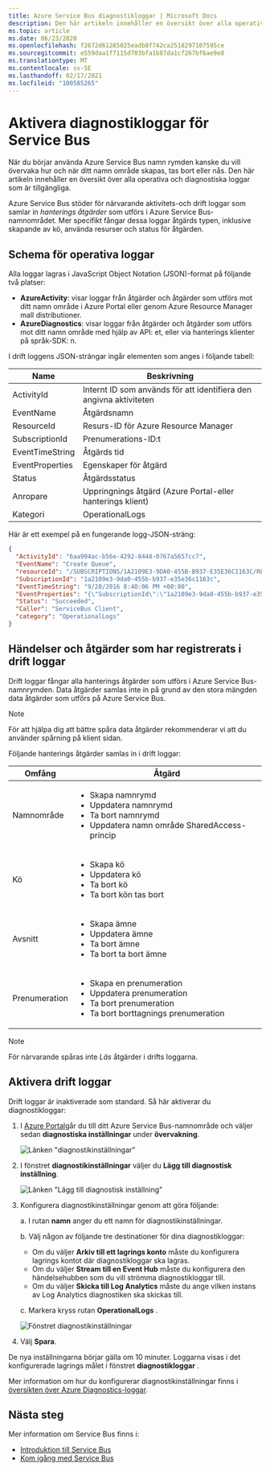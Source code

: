 ```yaml
---
title: Azure Service Bus diagnostikloggar | Microsoft Docs
description: Den här artikeln innehåller en översikt över alla operativa och diagnostiska loggar som är tillgängliga för Azure Service Bus.
ms.topic: article
ms.date: 06/23/2020
ms.openlocfilehash: f2672d61285025eadb8f742ca2518297107595ce
ms.sourcegitcommit: e559daa1f7115d703bfa1b87da1cf267bf6ae9e8
ms.translationtype: MT
ms.contentlocale: sv-SE
ms.lasthandoff: 02/17/2021
ms.locfileid: "100585265"
---
```

# <a name="enable-diagnostics-logs-for-service-bus"></a>Aktivera diagnostikloggar för Service Bus

När du börjar använda Azure Service Bus namn rymden kanske du vill övervaka hur och när ditt namn område skapas, tas bort eller nås. Den här artikeln innehåller en översikt över alla operativa och diagnostiska loggar som är tillgängliga.

Azure Service Bus stöder för närvarande aktivitets-och drift loggar som samlar in *hanterings åtgärder* som utförs i Azure Service Bus-namnområdet. Mer specifikt fångar dessa loggar åtgärds typen, inklusive skapande av kö, använda resurser och status för åtgärden.

## <a name="operational-logs-schema"></a>Schema för operativa loggar

Alla loggar lagras i JavaScript Object Notation (JSON)-format på följande två platser:

- **AzureActivity**: visar loggar från åtgärder och åtgärder som utförs mot ditt namn område i Azure Portal eller genom Azure Resource Manager mall distributioner.
- **AzureDiagnostics**: visar loggar från åtgärder och åtgärder som utförs mot ditt namn område med hjälp av API: et, eller via hanterings klienter på språk-SDK: n.

I drift loggens JSON-strängar ingår elementen som anges i följande tabell:

| Name | Beskrivning |
| ------- | ------- |
| ActivityId | Internt ID som används för att identifiera den angivna aktiviteten |
| EventName | Åtgärdsnamn |
| ResourceId | Resurs-ID för Azure Resource Manager |
| SubscriptionId | Prenumerations-ID:t |
| EventTimeString | Åtgärds tid |
| EventProperties | Egenskaper för åtgärd |
| Status | Åtgärdsstatus |
| Anropare | Uppringnings åtgärd (Azure Portal-eller hanterings klient) |
| Kategori | OperationalLogs |

Här är ett exempel på en fungerande logg-JSON-sträng:

```json
{
  "ActivityId": "6aa994ac-b56e-4292-8448-0767a5657cc7",
  "EventName": "Create Queue",
  "resourceId": "/SUBSCRIPTIONS/1A2109E3-9DA0-455B-B937-E35E36C1163C/RESOURCEGROUPS/DEFAULT-SERVICEBUS-CENTRALUS/PROVIDERS/MICROSOFT.SERVICEBUS/NAMESPACES/SHOEBOXEHNS-CY4001",
  "SubscriptionId": "1a2109e3-9da0-455b-b937-e35e36c1163c",
  "EventTimeString": "9/28/2016 8:40:06 PM +00:00",
  "EventProperties": "{\"SubscriptionId\":\"1a2109e3-9da0-455b-b937-e35e36c1163c\",\"Namespace\":\"shoeboxehns-cy4001\",\"Via\":\"https://shoeboxehns-cy4001.servicebus.windows.net/f8096791adb448579ee83d30e006a13e/?api-version=2016-07\",\"TrackingId\":\"5ee74c9e-72b5-4e98-97c4-08a62e56e221_G1\"}",
  "Status": "Succeeded",
  "Caller": "ServiceBus Client",
  "category": "OperationalLogs"
}
```

## <a name="events-and-operations-captured-in-operational-logs"></a>Händelser och åtgärder som har registrerats i drift loggar

Drift loggar fångar alla hanterings åtgärder som utförs i Azure Service Bus-namnrymden. Data åtgärder samlas inte in på grund av den stora mängden data åtgärder som utförs på Azure Service Bus.

> [!NOTE]
> För att hjälpa dig att bättre spåra data åtgärder rekommenderar vi att du använder spårning på klient sidan.

Följande hanterings åtgärder samlas in i drift loggar: 

| Omfång | Åtgärd|
|-------| -------- |
| Namnområde | <ul> <li> Skapa namnrymd</li> <li> Uppdatera namnrymd </li> <li> Ta bort namnrymd </li> <li> Uppdatera namn område SharedAccess-princip </li> </ul> | 
| Kö | <ul> <li> Skapa kö</li> <li> Uppdatera kö</li> <li> Ta bort kö </li> <li> Ta bort kön tas bort </li> </ul> | 
| Avsnitt | <ul> <li> Skapa ämne </li> <li> Uppdatera ämne </li> <li> Ta bort ämne </li> <li> Ta bort ta bort ämne </li> </ul> |
| Prenumeration | <ul> <li> Skapa en prenumeration </li> <li> Uppdatera prenumeration </li> <li> Ta bort prenumeration </li> <li> Ta bort borttagnings prenumeration </li> </ul> |

> [!NOTE]
> För närvarande spåras inte *Läs* åtgärder i drifts loggarna.

## <a name="enable-operational-logs"></a>Aktivera drift loggar

Drift loggar är inaktiverade som standard. Så här aktiverar du diagnostikloggar:

1. I [Azure Portal](https://portal.azure.com)går du till ditt Azure Service Bus-namnområde och väljer sedan **diagnostiska inställningar** under **övervakning**.

   ![Länken "diagnostikinställningar"](./media/service-bus-diagnostic-logs/image1.png)

1. I fönstret **diagnostikinställningar** väljer du **Lägg till diagnostisk inställning**.  

   ![Länken "Lägg till diagnostisk inställning"](./media/service-bus-diagnostic-logs/image2.png)

1. Konfigurera diagnostikinställningar genom att göra följande:

   a. I rutan **namn** anger du ett namn för diagnostikinställningar.  

   b. Välj någon av följande tre destinationer för dina diagnostikloggar:  
   - Om du väljer **Arkiv till ett lagrings konto** måste du konfigurera lagrings kontot där diagnostikloggar ska lagras.  
   - Om du väljer **Stream till en Event Hub** måste du konfigurera den händelsehubben som du vill strömma diagnostikloggar till.
   - Om du väljer **Skicka till Log Analytics** måste du ange vilken instans av Log Analytics diagnostiken ska skickas till.  

   c. Markera kryss rutan **OperationalLogs** .

    ![Fönstret diagnostikinställningar](./media/service-bus-diagnostic-logs/image3.png)

1. Välj **Spara**.

De nya inställningarna börjar gälla om 10 minuter. Loggarna visas i det konfigurerade lagrings målet i fönstret **diagnostikloggar** .

Mer information om hur du konfigurerar diagnostikinställningar finns i [översikten över Azure Diagnostics-loggar](../azure-monitor/essentials/platform-logs-overview.md).

## <a name="next-steps"></a>Nästa steg

Mer information om Service Bus finns i:

* [Introduktion till Service Bus](service-bus-messaging-overview.md)
* [Kom igång med Service Bus](service-bus-dotnet-get-started-with-queues.md)